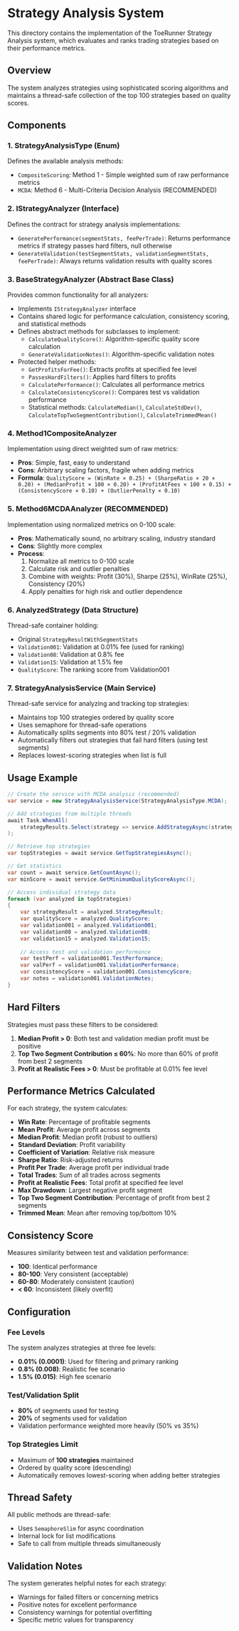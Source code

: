 # Strategy Analysis System

This directory contains the implementation of the ToeRunner Strategy Analysis system, which evaluates and ranks trading strategies based on their performance metrics.

## Overview

The system analyzes strategies using sophisticated scoring algorithms and maintains a thread-safe collection of the top 100 strategies based on quality scores.

## Components

### 1. **StrategyAnalysisType** (Enum)
Defines the available analysis methods:
- `CompositeScoring`: Method 1 - Simple weighted sum of raw performance metrics
- `MCDA`: Method 6 - Multi-Criteria Decision Analysis (RECOMMENDED)

### 2. **IStrategyAnalyzer** (Interface)
Defines the contract for strategy analysis implementations:
- `GeneratePerformance(segmentStats, feePerTrade)`: Returns performance metrics if strategy passes hard filters, null otherwise
- `GenerateValidation(testSegmentStats, validationSegmentStats, feePerTrade)`: Always returns validation results with quality scores

### 3. **BaseStrategyAnalyzer** (Abstract Base Class)
Provides common functionality for all analyzers:
- Implements `IStrategyAnalyzer` interface
- Contains shared logic for performance calculation, consistency scoring, and statistical methods
- Defines abstract methods for subclasses to implement:
  - `CalculateQualityScore()`: Algorithm-specific quality score calculation
  - `GenerateValidationNotes()`: Algorithm-specific validation notes
- Protected helper methods:
  - `GetProfitsForFee()`: Extracts profits at specified fee level
  - `PassesHardFilters()`: Applies hard filters to profits
  - `CalculatePerformance()`: Calculates all performance metrics
  - `CalculateConsistencyScore()`: Compares test vs validation performance
  - Statistical methods: `CalculateMedian()`, `CalculateStdDev()`, `CalculateTopTwoSegmentContribution()`, `CalculateTrimmedMean()`

### 4. **Method1CompositeAnalyzer**
Implementation using direct weighted sum of raw metrics:
- **Pros**: Simple, fast, easy to understand
- **Cons**: Arbitrary scaling factors, fragile when adding metrics
- **Formula**: `QualityScore = (WinRate × 0.25) + (SharpeRatio × 20 × 0.20) + (MedianProfit × 100 × 0.20) + (ProfitAtFees × 100 × 0.15) + (ConsistencyScore × 0.10) + (OutlierPenalty × 0.10)`

### 5. **Method6MCDAAnalyzer** (RECOMMENDED)
Implementation using normalized metrics on 0-100 scale:
- **Pros**: Mathematically sound, no arbitrary scaling, industry standard
- **Cons**: Slightly more complex
- **Process**:
  1. Normalize all metrics to 0-100 scale
  2. Calculate risk and outlier penalties
  3. Combine with weights: Profit (30%), Sharpe (25%), WinRate (25%), Consistency (20%)
  4. Apply penalties for high risk and outlier dependence

### 6. **AnalyzedStrategy** (Data Structure)
Thread-safe container holding:
- Original `StrategyResultWithSegmentStats`
- `Validation001`: Validation at 0.01% fee (used for ranking)
- `Validation08`: Validation at 0.8% fee
- `Validation15`: Validation at 1.5% fee
- `QualityScore`: The ranking score from Validation001

### 7. **StrategyAnalysisService** (Main Service)
Thread-safe service for analyzing and tracking top strategies:
- Maintains top 100 strategies ordered by quality score
- Uses semaphore for thread-safe operations
- Automatically splits segments into 80% test / 20% validation
- Automatically filters out strategies that fail hard filters (using test segments)
- Replaces lowest-scoring strategies when list is full

## Usage Example

```csharp
// Create the service with MCDA analysis (recommended)
var service = new StrategyAnalysisService(StrategyAnalysisType.MCDA);

// Add strategies from multiple threads
await Task.WhenAll(
    strategyResults.Select(strategy => service.AddStrategyAsync(strategy))
);

// Retrieve top strategies
var topStrategies = await service.GetTopStrategiesAsync();

// Get statistics
var count = await service.GetCountAsync();
var minScore = await service.GetMinimumQualityScoreAsync();

// Access individual strategy data
foreach (var analyzed in topStrategies)
{
    var strategyResult = analyzed.StrategyResult;
    var qualityScore = analyzed.QualityScore;
    var validation001 = analyzed.Validation001;
    var validation08 = analyzed.Validation08;
    var validation15 = analyzed.Validation15;
    
    // Access test and validation performance
    var testPerf = validation001.TestPerformance;
    var valPerf = validation001.ValidationPerformance;
    var consistencyScore = validation001.ConsistencyScore;
    var notes = validation001.ValidationNotes;
}
```

## Hard Filters

Strategies must pass these filters to be considered:
1. **Median Profit > 0**: Both test and validation median profit must be positive
2. **Top Two Segment Contribution ≤ 60%**: No more than 60% of profit from best 2 segments
3. **Profit at Realistic Fees > 0**: Must be profitable at 0.01% fee level

## Performance Metrics Calculated

For each strategy, the system calculates:
- **Win Rate**: Percentage of profitable segments
- **Mean Profit**: Average profit across segments
- **Median Profit**: Median profit (robust to outliers)
- **Standard Deviation**: Profit variability
- **Coefficient of Variation**: Relative risk measure
- **Sharpe Ratio**: Risk-adjusted returns
- **Profit Per Trade**: Average profit per individual trade
- **Total Trades**: Sum of all trades across segments
- **Profit at Realistic Fees**: Total profit at specified fee level
- **Max Drawdown**: Largest negative profit segment
- **Top Two Segment Contribution**: Percentage of profit from best 2 segments
- **Trimmed Mean**: Mean after removing top/bottom 10%

## Consistency Score

Measures similarity between test and validation performance:
- **100**: Identical performance
- **80-100**: Very consistent (acceptable)
- **60-80**: Moderately consistent (caution)
- **< 60**: Inconsistent (likely overfit)

## Configuration

### Fee Levels
The system analyzes strategies at three fee levels:
- **0.01% (0.0001)**: Used for filtering and primary ranking
- **0.8% (0.008)**: Realistic fee scenario
- **1.5% (0.015)**: High fee scenario

### Test/Validation Split
- **80%** of segments used for testing
- **20%** of segments used for validation
- Validation performance weighted more heavily (50% vs 35%)

### Top Strategies Limit
- Maximum of **100 strategies** maintained
- Ordered by quality score (descending)
- Automatically removes lowest-scoring when adding better strategies

## Thread Safety

All public methods are thread-safe:
- Uses `SemaphoreSlim` for async coordination
- Internal lock for list modifications
- Safe to call from multiple threads simultaneously

## Validation Notes

The system generates helpful notes for each strategy:
- Warnings for failed filters or concerning metrics
- Positive notes for excellent performance
- Consistency warnings for potential overfitting
- Specific metric values for transparency
